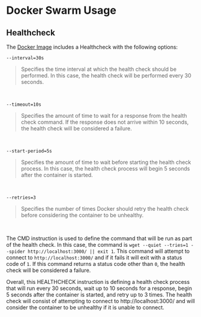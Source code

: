 # Docker Swarm Usage

## Healthcheck

The [Docker Image](../Dockerfile) includes a Healthcheck with the following options:

```
--interval=30s
```
> Specifies the time interval at which the health check should be performed. In this case, the health check will be performed every 30 seconds.

<br>

```
--timeout=10s
```
> Specifies the amount of time to wait for a response from the health check command. If the response does not arrive within 10 seconds, the health check will be considered a failure.

<br>

```
--start-period=5s
```
> Specifies the amount of time to wait before starting the health check process. In this case, the health check process will begin 5 seconds after the container is started.

<br>

```
--retries=3
```
> Specifies the number of times Docker should retry the health check before considering the container to be unhealthy.

<br>


The CMD instruction is used to define the command that will be run as part of the health check. 
In this case, the command is `wget --quiet --tries=1 --spider http://localhost:3000/ || exit 1`. This command will attempt to connect to `http://localhost:3000/` 
and if it fails it will exit with a status code of `1`. If this command returns a status code other than `0`, the health check will be considered a failure.

Overall, this HEALTHCHECK instruction is defining a health check process that will run every 30 seconds, wait up to 10 seconds for a response, 
begin 5 seconds after the container is started, and retry up to 3 times. 
The health check will consist of attempting to connect to http://localhost:3000/ and will consider the container to be unhealthy if it is unable to connect.

